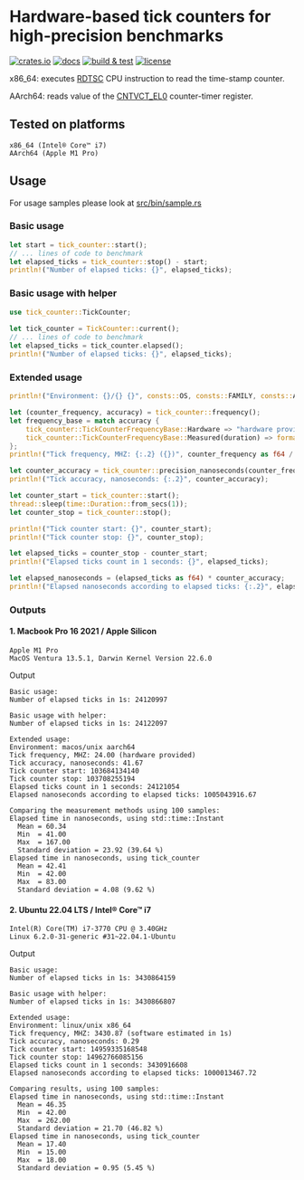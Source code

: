 # Hardware-based tick counters for high-precision benchmarks

[![crates.io](https://img.shields.io/crates/v/tick_counter)](https://crates.io/crates/tick_counter)
[![docs](https://img.shields.io/docsrs/tick_counter)](https://docs.rs/tick_counter/latest/tick_counter/)
[![build & test](https://github.com/sheroz/tick_counter/actions/workflows/ci.yml/badge.svg)](https://github.com/sheroz/tick_counter/actions/workflows/ci.yml)
[![license](https://img.shields.io/github/license/sheroz/tick_counter)](https://github.com/sheroz/tick_counter/blob/main/LICENSE.txt)

x86_64: executes [RDTSC](https://www.intel.com/content/dam/www/public/us/en/documents/white-papers/ia-32-ia-64-benchmark-code-execution-paper.pdf) CPU instruction to read the time-stamp counter.

AArch64: reads value of the [CNTVCT_EL0](https://developer.arm.com/documentation/ddi0595/2021-12/AArch64-Registers/CNTVCT-EL0--Counter-timer-Virtual-Count-register) counter-timer register.

## Tested on platforms

```text
x86_64 (Intel® Core™ i7)
AArch64 (Apple M1 Pro)
```

## Usage

For usage samples please look at [src/bin/sample.rs](src/bin/sample.rs)

### Basic usage

```rust
let start = tick_counter::start();
// ... lines of code to benchmark
let elapsed_ticks = tick_counter::stop() - start;
println!("Number of elapsed ticks: {}", elapsed_ticks);
```

### Basic usage with helper

```rust
use tick_counter::TickCounter;
 
let tick_counter = TickCounter::current();
// ... lines of code to benchmark
let elapsed_ticks = tick_counter.elapsed();
println!("Number of elapsed ticks: {}", elapsed_ticks);
```

### Extended usage

```rust
println!("Environment: {}/{} {}", consts::OS, consts::FAMILY, consts::ARCH);

let (counter_frequency, accuracy) = tick_counter::frequency();
let frequency_base = match accuracy {
    tick_counter::TickCounterFrequencyBase::Hardware => "hardware provided".to_string(),
    tick_counter::TickCounterFrequencyBase::Measured(duration) => format!("software estimated in {:?}", duration)
};
println!("Tick frequency, MHZ: {:.2} ({})", counter_frequency as f64 / 1e6_f64, frequency_base);

let counter_accuracy = tick_counter::precision_nanoseconds(counter_frequency);
println!("Tick accuracy, nanoseconds: {:.2}", counter_accuracy);

let counter_start = tick_counter::start();
thread::sleep(time::Duration::from_secs(1));
let counter_stop = tick_counter::stop();

println!("Tick counter start: {}", counter_start);
println!("Tick counter stop: {}", counter_stop);

let elapsed_ticks = counter_stop - counter_start;
println!("Elapsed ticks count in 1 seconds: {}", elapsed_ticks);

let elapsed_nanoseconds = (elapsed_ticks as f64) * counter_accuracy;
println!("Elapsed nanoseconds according to elapsed ticks: {:.2}", elapsed_nanoseconds);
```

### Outputs

#### 1. Macbook Pro 16 2021 / Apple Silicon

```text
Apple M1 Pro
MacOS Ventura 13.5.1, Darwin Kernel Version 22.6.0
```

Output

```text
Basic usage:
Number of elapsed ticks in 1s: 24120997

Basic usage with helper:
Number of elapsed ticks in 1s: 24122097

Extended usage:
Environment: macos/unix aarch64
Tick frequency, MHZ: 24.00 (hardware provided)
Tick accuracy, nanoseconds: 41.67
Tick counter start: 103684134140
Tick counter stop: 103708255194
Elapsed ticks count in 1 seconds: 24121054
Elapsed nanoseconds according to elapsed ticks: 1005043916.67

Comparing the measurement methods using 100 samples:
Elapsed time in nanoseconds, using std::time::Instant
  Mean = 60.34
  Min  = 41.00
  Max  = 167.00
  Standard deviation = 23.92 (39.64 %)
Elapsed time in nanoseconds, using tick_counter
  Mean = 42.41
  Min  = 42.00
  Max  = 83.00
  Standard deviation = 4.08 (9.62 %)
```

#### 2. Ubuntu 22.04 LTS / Intel® Core™ i7

```text
Intel(R) Core(TM) i7-3770 CPU @ 3.40GHz
Linux 6.2.0-31-generic #31~22.04.1-Ubuntu
```

Output

```text
Basic usage:
Number of elapsed ticks in 1s: 3430864159

Basic usage with helper:
Number of elapsed ticks in 1s: 3430866807

Extended usage:
Environment: linux/unix x86_64
Tick frequency, MHZ: 3430.87 (software estimated in 1s)
Tick accuracy, nanoseconds: 0.29
Tick counter start: 14959335168548
Tick counter stop: 14962766085156
Elapsed ticks count in 1 seconds: 3430916608
Elapsed nanoseconds according to elapsed ticks: 1000013467.72

Comparing results, using 100 samples:
Elapsed time in nanoseconds, using std::time::Instant
  Mean = 46.35
  Min  = 42.00
  Max  = 262.00
  Standard deviation = 21.70 (46.82 %)
Elapsed time in nanoseconds, using tick_counter
  Mean = 17.40
  Min  = 15.00
  Max  = 18.00
  Standard deviation = 0.95 (5.45 %)
```
